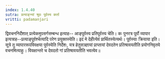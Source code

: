 ```yaml
---
index: 1.4.40
sutra: प्रत्याङ्भ्यां श्रुवः पूर्वस्य कर्ता
vritti: padamanjari
---
```


 द्विवचननिर्देशात् प्रत्येकमुपसर्गसम्बन्ध इत्याह-- आङ्पूर्वस्य प्रतिपूर्वस्य चेति। कः पुनरत्र पूर्वो व्यापार इत्यत्राह--प्रत्याङ्पूर्वश्चेत्यादि परेण प्रयुक्तस्येति। इदं मे देहीत्येवं प्रार्थितस्येत्यर्थः। पूर्वस्याः क्रियाया इति। सूत्रे तु व्यापाररूपविवक्षया पूर्वस्येति निर्देशः, यत्र हेतुसञ्ज्ञायां प्राप्तायां देवदतेन प्रतिश्रावयतीति प्रयोगनिवृतये वचनमित्याहुः। विवक्षान्तरे च देवदतो गां प्रतिश्रावयतीति भवत्येव॥